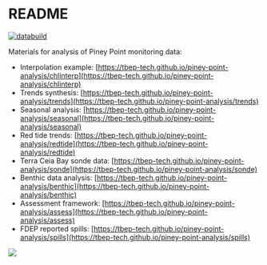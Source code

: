 # README

[![databuild](https://github.com/tbep-tech/piney-point-analysis/workflows/databuild/badge.svg)](https://github.com/tbep-tech/piney-point-analysis/actions)

Materials for analysis of Piney Point monitoring data: 

* Interpolation example: [https://tbep-tech.github.io/piney-point-analysis/chlinterp](https://tbep-tech.github.io/piney-point-analysis/chlinterp)
* Trends synthesis: [https://tbep-tech.github.io/piney-point-analysis/trends](https://tbep-tech.github.io/piney-point-analysis/trends)
* Seasonal analysis: [https://tbep-tech.github.io/piney-point-analysis/seasonal](https://tbep-tech.github.io/piney-point-analysis/seasonal)
* Red tide trends: [https://tbep-tech.github.io/piney-point-analysis/redtide](https://tbep-tech.github.io/piney-point-analysis/redtide) 
* Terra Ceia Bay sonde data: [https://tbep-tech.github.io/piney-point-analysis/sonde](https://tbep-tech.github.io/piney-point-analysis/sonde) 
* Benthic data analysis: [https://tbep-tech.github.io/piney-point-analysis/benthic](https://tbep-tech.github.io/piney-point-analysis/benthic)
* Assessment framework: [https://tbep-tech.github.io/piney-point-analysis/assess](https://tbep-tech.github.io/piney-point-analysis/assess)
* FDEP reported spills: [https://tbep-tech.github.io/piney-point-analysis/spills](https://tbep-tech.github.io/piney-point-analysis/spills)

![](https://tbep-tech.github.io/piney-point-analysis/chlani.gif)
